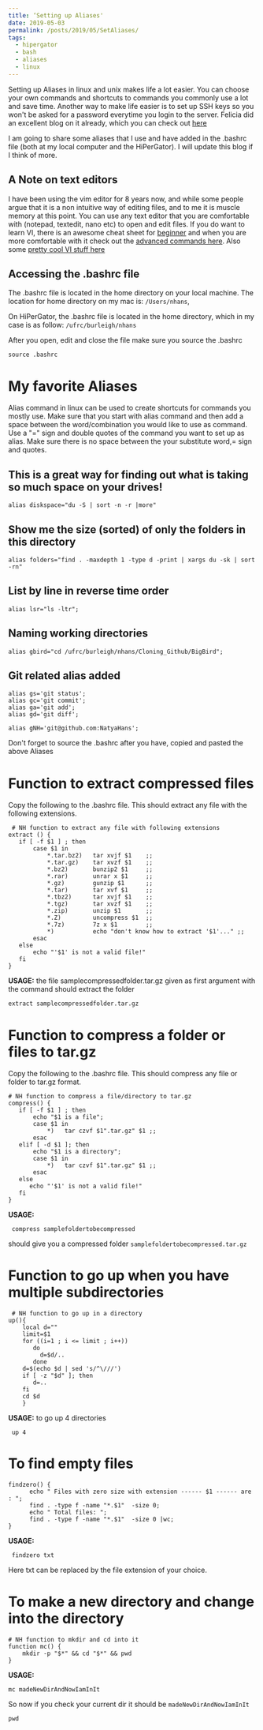 ```yaml
---
title: ‘Setting up Aliases'
date: 2019-05-03
permalink: /posts/2019/05/SetAliases/
tags:
  - hipergator
  - bash
  - aliases
  - linux
--- 
```


Setting up Aliases in linux and unix makes life a lot easier. You can choose your own commands and shortcuts to commands you commonly use a lot and save time.
Another way to make life easier is to set up SSH keys so you won't be asked for a password everytime you login to the server.
Felicia did an excellent blog on it already, which you can check out [here](https://fnew.github.io/posts/2019/04/blog_post_4/)

I am going to share some aliases that I use and have added in the .bashrc file (both at my local computer and the HiPerGator). 
I will update this blog if I think of more.

A Note on text editors
------
I have been using the vim editor for 8 years now, and while some people argue that it is a non intuitive way of editing files,
and to me it is muscle memory at this point. You can use any text editor that you are comfortable with (notepad, textedit, nano etc) to open and edit files.
If you do want to learn VI, there is an awesome cheat sheet for [beginner](http://NatyaHans.github.io/files/vi_cheat_sheet.pdf) and when you are more comfortable with it check out the [advanced commands here](https://stac47.github.io/vim/cheat/sheet/2014/02/22/vim-advanced-cheat-sheet.html).
Also some [pretty cool VI stuff here](http://vimsheet.com/advanced.html)


Accessing the .bashrc file
------
The .bashrc file is located in the home directory on your local machine. The location for home directory on my mac is:
`/Users/nhans`, 

On HiPerGator, the .bashrc file is located  in the home directory, which in my case is as follow: 
`/ufrc/burleigh/nhans`


After you open, edit and close the file make sure you source the .bashrc

    source .bashrc


# My favorite Aliases
Alias command in linux can be used to create shortcuts for commands you mostly use. Make sure that you start with alias command and then add a space between the word/combination you would like to use as command. Use a "=" sign and double quotes of the command you want to set up as alias.
Make sure there is no space between the your substitute word,= sign and quotes. 


This is a great way for finding out what is taking so much space on your drives!
------

    alias diskspace="du -S | sort -n -r |more"
    

Show me the size (sorted) of only the folders in this directory
------

    alias folders="find . -maxdepth 1 -type d -print | xargs du -sk | sort -rn"


List by line in reverse time order
------

    alias lsr="ls -ltr";


Naming working directories
------

    alias gbird="cd /ufrc/burleigh/nhans/Cloning_Github/BigBird";
    

Git related alias added
------

    alias gs='git status';
    alias gc='git commit';
    alias ga='git add';
    alias gd='git diff';

    alias gNH='git@github.com:NatyaHans';
    

Don't forget to source the .bashrc after you have, copied and pasted the above Aliases


# Function to extract compressed files

Copy the following to the .bashrc file. This should extract any file  with the following extensions.

     # NH function to extract any file with following extensions
    extract () {
       if [ -f $1 ] ; then
           case $1 in
               *.tar.bz2)   tar xvjf $1    ;;
               *.tar.gz)    tar xvzf $1    ;;
               *.bz2)       bunzip2 $1     ;;
               *.rar)       unrar x $1     ;;
               *.gz)        gunzip $1      ;;
               *.tar)       tar xvf $1     ;;
               *.tbz2)      tar xvjf $1    ;;
               *.tgz)       tar xvzf $1    ;;
               *.zip)       unzip $1       ;;
               *.Z)         uncompress $1  ;;
               *.7z)        7z x $1        ;;
               *)           echo "don't know how to extract '$1'..." ;;
           esac
       else
           echo "'$1' is not a valid file!"
       fi
    }

**USAGE:** the file samplecompressedfolder.tar.gz given as first argument with the command should extract the folder

    extract samplecompressedfolder.tar.gz


# Function to compress a folder or files to tar.gz 

Copy the following to the .bashrc file. This should compress any file or folder to tar.gz format.


    # NH function to compress a file/directory to tar.gz
    compress() {
       if [ -f $1 ] ; then
           echo "$1 is a file";
           case $1 in
               *)   tar czvf $1".tar.gz" $1 ;;
           esac
       elif [ -d $1 ]; then
           echo "$1 is a directory";
           case $1 in
               *)   tar czvf $1".tar.gz" $1 ;;
           esac
       else
          echo "'$1' is not a valid file!"
       fi
    }


**USAGE:**

     compress samplefoldertobecompressed
     
should give you a compressed folder `samplefoldertobecompressed.tar.gz`


# Function to go up when you have multiple subdirectories


     # NH function to go up in a directory 
    up(){
        local d=""
        limit=$1
        for ((i=1 ; i <= limit ; i++))
           do
             d=$d/..
           done
        d=$(echo $d | sed 's/^\///')
        if [ -z "$d" ]; then
           d=..
        fi
        cd $d
        }
        
**USAGE:** to go up 4 directories 

     up 4 


# To find empty files 


    findzero() {
          echo " Files with zero size with extension ------ $1 ------ are : ";
          find . -type f -name "*.$1"  -size 0;
          echo " Total files: ";
          find . -type f -name "*.$1"  -size 0 |wc;
    }

**USAGE:**
     
     findzero txt
     
Here txt can be replaced by the file extension of your choice.     
 
     
# To make a new directory and change into the directory  


    # NH function to mkdir and cd into it
    function mc() {
        mkdir -p "$*" && cd "$*" && pwd
    }

**USAGE:**

    mc madeNewDirAndNowIamInIt
 
 So now if you check your current dir it should be `madeNewDirAndNowIamInIt`
    
    pwd

 
